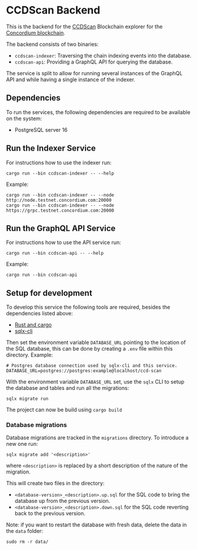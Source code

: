 # CCDScan Backend

This is the backend for the [CCDScan](https://ccdscan.io/) Blockchain explorer for the [Concordium blockchain](https://concordium.com/).

The backend consists of two binaries:

- `ccdscan-indexer`: Traversing the chain indexing events into the database.
- `ccdscan-api`: Providing a GraphQL API for querying the database.

The service is split to allow for running several instances of the GraphQL API and while having a single instance of the indexer.

## Dependencies

To run the services, the following dependencies are required to be available on the system:

- PostgreSQL server 16

## Run the Indexer Service

For instructions how to use the indexer run:

```
cargo run --bin ccdscan-indexer -- --help
```

Example:

```
cargo run --bin ccdscan-indexer -- --node http://node.testnet.concordium.com:20000
cargo run --bin ccdscan-indexer -- --node https://grpc.testnet.concordium.com:20000
```

<!-- TODO When service become stable: add documentation of arguments and environment variables. -->

## Run the GraphQL API Service

For instructions how to use the API service run:

```
cargo run --bin ccdscan-api -- --help
```


Example:

```
cargo run --bin ccdscan-api
```

<!-- TODO When service become stable: add documentation of arguments and environment variables. -->


## Setup for development

To develop this service the following tools are required, besides the dependencies listed above:

- [Rust and cargo](https://rustup.rs/)
- [sqlx-cli](https://crates.io/crates/sqlx-cli)

Then set the environment variable `DATABASE_URL` pointing to the location of the SQL database, this can be done by creating a `.env` file within this directory.
Example:

```
# Postgres database connection used by sqlx-cli and this service.
DATABASE_URL=postgres://postgres:example@localhost/ccd-scan
```

With the environment variable `DATABASE_URL` set, use the `sqlx` CLI to setup the database and tables and run all the migrations:

```
sqlx migrate run
```

The project can now be build using `cargo build`

### Database migrations

Database migrations are tracked in the `migrations` directory. To introduce a new one run:

```
sqlx migrate add '<description>'
```

where `<description>` is replaced by a short description of the nature of the migration.

This will create two files in the directory:

- `<database-version>_<description>.up.sql` for the SQL code to bring the database up from the previous version.
- `<database-version>_<description>.down.sql` for the SQL code reverting back to the previous version.

Note: if you want to restart the database with fresh data, delete the data in the `data` folder:

```
sudo rm -r data/
```